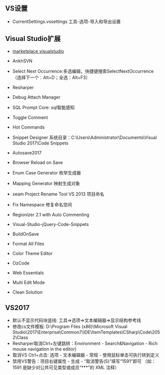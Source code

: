 ## VS设置

- CurrentSettings.vssettings  工具-选项-导入和导出设置


## Visual Studio扩展

- [marketplace visualstudio](https://marketplace.visualstudio.com/)

- AnkhSVN
- Select Next Occurrence:多选编辑，快捷键搜索SelectNextOccurrence（选择下一个：Alt+D；全选：Alt+F3）
- Resharper
- Debug Attach Manager
- SQL Prompt Core: sql智能感知
- Toggle Comment
- Hot Commands
- Snippet Designer  系统目录：C:\Users\Administrator\Documents\Visual Studio 2017\Code Snippets
- Autosave2017
- Browser Reload on Save
- Enum Case Generator 枚举生成器


- Mapping Generator 映射生成对象
- xeam Project Rename Tool VS 2013 项目命名
- Fix Namespace 修复命名空间
- Regionizer 2.1 with Auto Commenting

- Visual-Studio-jQuery-Code-Snippets
- BuildOnSave
- Format All Files
- Color Theme Editor
- OzCode
- Web Essentials
- Multi Edit Mode
- Clean Solution


## VS2017

- 默认不显示代码块竖线: 工具=>选项=>文本编辑器=>显示结构参考线
- 修改cs文件模板: D:\Program Files (x86)\Microsoft Visual Studio\2017\Enterprise\Common7\IDE\ItemTemplates\CSharp\Code\2052\Class
- Resharper取消Ctrl+左键跳转：Environment - Search&Navigation - Rich mouse navigation in the editor)
- 取消VS Ctrl+点击: 选项 - 文本编辑器 - 常规 - 使用鼠标单击可执行转到定义
- 禁用VS警告：项目右键属性 - 生成 - “取消警告(S)”填写“1591”即可  （如：1591 是缺少对公共可见类型或成员“***”的 XML 注释）